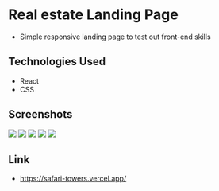 # Real estate Landing Page
- Simple responsive landing page to test out front-end skills

## Technologies Used
- React
- CSS 

  
## Screenshots
![](https://res.cloudinary.com/db15gy9h6/image/upload/v1691509818/Screenshot_from_2023-08-08_18-37-55_pnp8f9.png)
![](https://res.cloudinary.com/db15gy9h6/image/upload/v1691509813/Screenshot_from_2023-08-08_18-38-37_pwdogy.png)
![](https://res.cloudinary.com/db15gy9h6/image/upload/v1691509812/Screenshot_from_2023-08-08_18-38-15_abnqzd.png)
![](https://res.cloudinary.com/db15gy9h6/image/upload/v1691509792/Screenshot_from_2023-08-08_18-39-17_gb6n0p.png)
![](https://res.cloudinary.com/db15gy9h6/image/upload/v1691509803/Screenshot_from_2023-08-08_18-39-02_hganma.png)

## Link 
- https://safari-towers.vercel.app/
